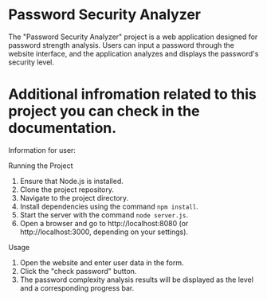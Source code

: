 # Password Security Analyzer

The "Password Security Analyzer" project is a web application designed for password strength analysis. Users can input a password through the website interface, and the application analyzes and displays the password's security level.

# Additional infromation related to this project you can check in the documentation.

Information for user: 

Running the Project

1. Ensure that Node.js is installed.
2. Clone the project repository.
3. Navigate to the project directory.
4. Install dependencies using the command `npm install`.
5. Start the server with the command `node server.js`.
6. Open a browser and go to http://localhost:8080 (or http://localhost:3000, depending on your settings).

Usage

1. Open the website and enter user data in the form.
2. Click the "check password" button.
3. The password complexity analysis results will be displayed as the level and a corresponding progress bar.
